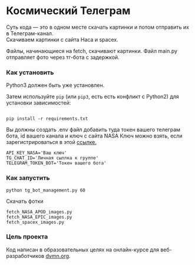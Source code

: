 # Космический Телеграм #

Суть кода — это в одном месте скачать картинки и потом отправить их в Телеграм-канал.  
Скачиваем картинки с сайта Наса и spacex.

Файлы, начинающиеся на fetch, скачивают картинки. Файл main.py отправляет фото через тг-бота с задержкой.

  

### Как установить

Python3 должен быть уже установлен.

Затем используйте `pip` (или `pip3`, есть есть конфликт с Python2) для установки зависимостей:

```

pip install -r requirements.txt

```
Вы должны создать .env файл добавить туда токен вашего телеграм бота, id вашего канала и ключ с сайта NASA
Ключ можно взять, если зарегистрироваться в этой [ссылке.](https://api.nasa.gov/)
```
API_KEY_NASA='Ваш ключ'
TG_CHAT_ID='Личная сыллка к группе'
TELEGRAM_TOKEN_BOT='Токен вашего бота'
```

### Как запустить 
```
python tg_bot_management.py 60
```
Скачать фотки
```
fetch_NASA_APOD_images.py
fetch_NASA_EPIC_images.py
fetch_spacex_images.py 
```
### Цель проекта


Код написан в образовательных целях на онлайн-курсе для веб-разработчиков [dvmn.org](https://dvmn.org/).